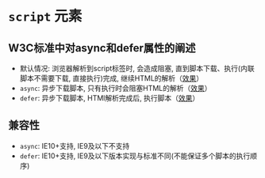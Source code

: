 # `script` 元素

## W3C标准中对async和defer属性的阐述
- 默认情况: 浏览器解析到script标签时, 会造成阻塞, 直到脚本下载、执行(内联脚本不需要下载, 直接执行)完成, 继续HTML的解析（[效果](http://keqingrong.github.io/practice/js-load/01-script.html)）
- `async`: 异步下载脚本, 只有执行时会阻塞HTML的解析（[效果](http://keqingrong.github.io/practice/js-load/02-script-async.html)）
- `defer`: 异步下载脚本, HTMl解析完成后, 执行脚本（[效果](http://keqingrong.github.io/practice/js-load/03-script-defer.html)）

## 兼容性
- `async`: IE10+支持, IE9及以下不支持
- `defer`: IE10+支持, IE9及以下版本实现与标准不同(不能保证多个脚本的执行顺序)
